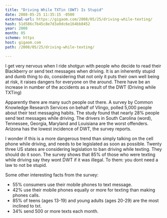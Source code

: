 ```yaml
---
title: "Driving While TXTin (DWT) Is Stupid"
date: 2008-05-25 11:35:15 -0500
external-url: https://gigaom.com/2008/05/25/driving-while-texting/
hash: 51d586c7b45c8e7d3a9dc6e164bb8452
year: 2008
month: 05
scheme: https
host: gigaom.com
path: /2008/05/25/driving-while-texting/

---
```


I get very nervous when I ride shotgun with people who decide to read their Blackberry or send text messages when driving. It is an inherently stupid and dumb thing to do, considering that not only it puts their own well being at risk, it raises dangers for everyone on the around. There have be an increase in number of the accidents as a result of the DWT (Driving while TXTing) 

Apparently there are many such people out there. A survey by Common Knowledge Research Services on behalf of Vlingo, polled 5,000 people about their text messaging habits. The study found that nearly 28% people send text messages while driving. The drivers in South Carolina (word), Tennessee, Georgia, Maryland and Louisiana are the worst offenders. Arizona has the lowest incidence of DWT, the survey reports. 

I wonder if this is a more dangerous trend than simply talking on the cell phone while driving, and needs to be legislated as soon as possible. Twenty three US states are considering legislation to ban driving while texting. They should do it soon. The survey shows that 85% of those who were texting while driving say they wont DWT if it was illegal. To them: you dont need a law to not be stupid. 



Some other interesting facts from the survey: 

* 55% consumers use their mobile phones to text message.
* 42% use their mobile phones equally or more for texting than making phones calls.
* 85% of teens (ages 13-19) and young adults (ages 20-29) are the most inclined to txt.
* 34% send 500 or more texts each month.
